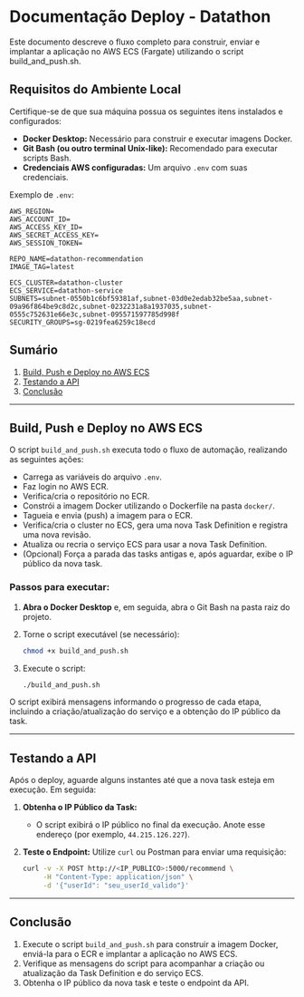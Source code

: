 # Documentação Deploy - Datathon

Este documento descreve o fluxo completo para construir, enviar e implantar a aplicação no AWS ECS (Fargate) utilizando o script build_and_push.sh.

## Requisitos do Ambiente Local

Certifique-se de que sua máquina possua os seguintes itens instalados e configurados:
- **Docker Desktop:** Necessário para construir e executar imagens Docker.
- **Git Bash (ou outro terminal Unix-like):** Recomendado para executar scripts Bash.
- **Credenciais AWS configuradas:** Um arquivo `.env` com suas credenciais.

Exemplo de `.env`:

```dotenv
AWS_REGION=
AWS_ACCOUNT_ID=
AWS_ACCESS_KEY_ID=
AWS_SECRET_ACCESS_KEY=
AWS_SESSION_TOKEN=

REPO_NAME=datathon-recommendation
IMAGE_TAG=latest

ECS_CLUSTER=datathon-cluster
ECS_SERVICE=datathon-service
SUBNETS=subnet-0550b1c6bf59381af,subnet-03d0e2edab32be5aa,subnet-09a96f864be9c8d2c,subnet-0232231a8a1937035,subnet-0555c752631e66e3c,subnet-095571597785d998f
SECURITY_GROUPS=sg-0219fea6259c18ecd
```

## Sumário

1. [Build, Push e Deploy no AWS ECS](#build-push-e-deploy-no-aws-ecs)
2. [Testando a API](#testando-a-api)
3. [Conclusão](#conclusão)

---

## Build, Push e Deploy no AWS ECS

O script `build_and_push.sh` executa todo o fluxo de automação, realizando as seguintes ações:

- Carrega as variáveis do arquivo `.env`.
- Faz login no AWS ECR.
- Verifica/cria o repositório no ECR.
- Constrói a imagem Docker utilizando o Dockerfile na pasta `docker/`.
- Tagueia e envia (push) a imagem para o ECR.
- Verifica/cria o cluster no ECS, gera uma nova Task Definition e registra uma nova revisão.
- Atualiza ou recria o serviço ECS para usar a nova Task Definition.
- (Opcional) Força a parada das tasks antigas e, após aguardar, exibe o IP público da nova task.

### Passos para executar:

1. **Abra o Docker Desktop** e, em seguida, abra o Git Bash na pasta raiz do projeto.

2. Torne o script executável (se necessário):

   ```bash
   chmod +x build_and_push.sh
   ```

3. Execute o script:

   ```bash
   ./build_and_push.sh
   ```

O script exibirá mensagens informando o progresso de cada etapa, incluindo a criação/atualização do serviço e a obtenção do IP público da task.

---

## Testando a API

Após o deploy, aguarde alguns instantes até que a nova task esteja em execução. Em seguida:

1. **Obtenha o IP Público da Task:**
   - O script exibirá o IP público no final da execução. Anote esse endereço (por exemplo, `44.215.126.227`).

2. **Teste o Endpoint:**
   Utilize `curl` ou Postman para enviar uma requisição:

   ```bash
   curl -v -X POST http://<IP_PUBLICO>:5000/recommend \
        -H "Content-Type: application/json" \
        -d '{"userId": "seu_userId_valido"}'
   ```

---

## Conclusão

1. Execute o script `build_and_push.sh` para construir a imagem Docker, enviá-la para o ECR e implantar a aplicação no AWS ECS.
2. Verifique as mensagens do script para acompanhar a criação ou atualização da Task Definition e do serviço ECS.
3. Obtenha o IP público da nova task e teste o endpoint da API.
